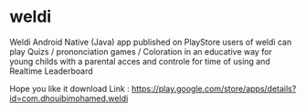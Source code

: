 # weldi
Weldi Android Native (Java) app published on PlayStore 
users of weldi can play Quizs / prononciation games / Coloration in an educative way for young childs with a parental acces 
and controle for time of using and Realtime Leaderboard

Hope you like it 
download Link : https://play.google.com/store/apps/details?id=com.dhouibimohamed.weldi
